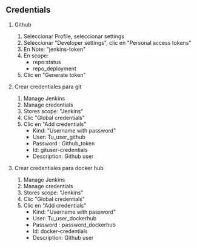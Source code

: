 ## Credentials

1. Github
    1. Seleccionar Profile, seleccionar settings
    1. Seleccionar "Developer settings", clic en "Personal access tokens"
    1. En Note: "jenkins-token"
    1. En scope:
        * repo:status
        * repo_deployment
    1. Clic en "Generate token"
    
1. Crear credentiales para git
    1. Manage Jenkins
    1. Manage credentials
    1. Stores scope: "Jenkins"
    1. Clic "Global credentials"
    1. Clic en "Add credentials"
        * Kind: "Username with password"
        * User: Tu_user_github
        * Password : Github_token
        * Id: gituser-credentials
        * Description: Github user

1. Crear credentiales para docker hub
    1. Manage Jenkins
    1. Manage credentials
    1. Stores scope: "Jenkins"
    1. Clic "Global credentials"
    1. Clic en "Add credentials"
        * Kind: "Username with password"
        * User: Tu_user_dockerhub
        * Password : password_dockerhub
        * Id: docker-credentials
        * Description: Github user